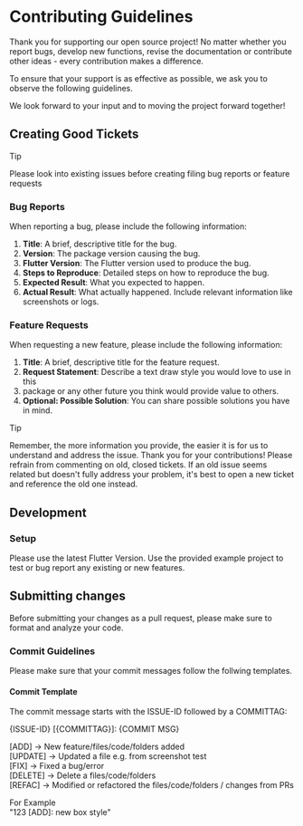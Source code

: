 # Contributing Guidelines

Thank you for supporting our open source project! No matter whether you 
report bugs, develop new functions, revise the documentation or contribute 
other ideas - every contribution makes a difference.

To ensure that your support is as effective as possible, we ask you to 
observe the following guidelines.

We look forward to your input and to moving the project forward together!

## Creating Good Tickets

> [!TIP]
> Please look into existing issues before creating filing bug reports or feature requests

### Bug Reports

When reporting a bug, please include the following information:

1. **Title**: A brief, descriptive title for the bug.
2. **Version**: The package version causing the bug.
3. **Flutter Version**: The Flutter version used to produce the bug.
4. **Steps to Reproduce**: Detailed steps on how to reproduce the bug.
5. **Expected Result**: What you expected to happen.
6. **Actual Result**: What actually happened. Include relevant information like screenshots or logs.

### Feature Requests

When requesting a new feature, please include the following information:

1. **Title**: A brief, descriptive title for the feature request.
2. **Request Statement**: Describe a text draw style you would love to use in this
3. package or any other future you think would provide value to others.
4. **Optional: Possible Solution**: You can share possible solutions you have in mind.

> [!TIP]
> Remember, the more information you provide, the easier it is for us to 
understand and address the issue. Thank you for your contributions!
> Please refrain from commenting on old, closed tickets. If an old issue seems 
related but doesn't fully address your problem, it's best to open a new ticket 
and reference the old one instead.

## Development

### Setup

Please use the latest Flutter Version. Use the provided example project to test 
or bug report any existing or new features. 

## Submitting changes

Before submitting your changes as a pull request, please make sure to format 
and analyze your code.

### Commit Guidelines

Please make sure that your commit messages follow the follwing templates.

#### Commit Template

The commit message starts with the ISSUE-ID followed by a COMMITTAG:

{ISSUE-ID} [{COMMITTAG}]: {COMMIT MSG}

[ADD] -> New feature/files/code/folders added <br>
[UPDATE] -> Updated a file e.g. from screenshot test <br>
[FIX] -> Fixed a bug/error <br>
[DELETE] -> Delete a files/code/folders <br>
[REFAC] -> Modified or refactored the files/code/folders / changes from PRs <br>

For Example <br>
"123 [ADD]: new box style"
 

